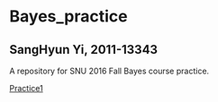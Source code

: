 # Bayes_practice
## SangHyun Yi, 2011-13343
 A repository for SNU 2016 Fall Bayes course practice.

[Practice1](https://github.com/sangyi92/Bayes_practice/tree/master/practice1)
